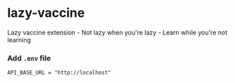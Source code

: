 # lazy-vaccine
Lazy vaccine extension - Not lazy when you're lazy - Learn while you're not learning 

### Add `.env` file

```
API_BASE_URL = "http://localhost"
```
